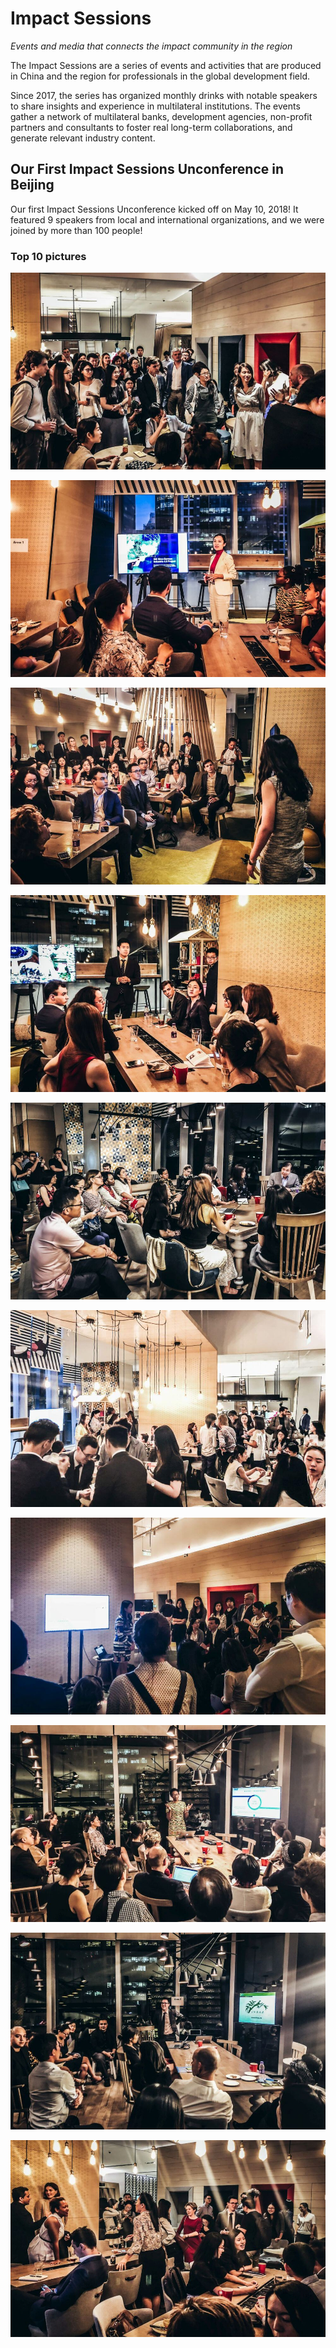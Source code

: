 # **Impact Sessions**
_Events and media that connects the impact community in the region_

The Impact Sessions are a series of events and activities that are produced in China and the region for professionals in the global development field.

Since 2017, the series has organized monthly drinks with notable speakers to share insights and experience in multilateral institutions. The events gather a network of multilateral banks, development agencies, non-profit partners and consultants to foster real long-term collaborations, and generate relevant industry content.


## Our First Impact Sessions Unconference in Beijing

Our first Impact Sessions Unconference kicked off on May 10, 2018!
It featured 9 speakers from local and international organizations, and we were joined by more than 100 people!

### Top 10 pictures

![Image](./images/2018-05-10-1.jpg)

![Image](./images/2018-05-10-2.jpg)

![Image](./images/2018-05-10-3.jpg)

![Image](./images/2018-05-10-4.jpg)

![Image](./images/2018-05-10-5.jpg)

![Image](./images/2018-05-10-6.jpg)

![Image](./images/2018-05-10-7.jpg)

![Image](./images/2018-05-10-8.jpg)

![Image](./images/2018-05-10-9.jpg)

![Image](./images/2018-05-10-10.jpg)
